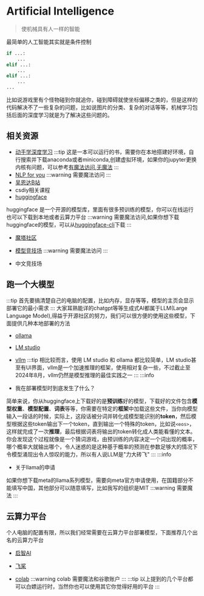 # Artificial Intelligence
> 使机械具有人一样的智能

最简单的人工智能其实就是条件控制
```python
if ...:
    ...
elif ...:
    ...
elif ...:
    ...
...
```
比如说游戏里有个怪物碰到你就追你，碰到障碍就使坐标偏移之类的，但是这样的代码解决不了一些复杂的问题，比如说图片的分类、复杂的对话等等，机械学习包括后面的深度学习就是为了解决这些问题的。

## 相关资源
- [动手学深度学习](https://zh.d2l.ai/)
:::tip
这是一本可以运行的书，需要你在本地搭建好环境，自行搜索并下载anaconda或者miniconda,创建虚拟环境，如果你的jupyter更换内核有问题，可以参考[有魔法访问](https://medium.com/@sairampillai/how-to-add-your-conda-environment-to-your-jupyter-notebook-in-just-3-steps-6b0d44bf7ade),[无魔法](https://stackoverflow.com/questions/39604271/conda-environments-not-showing-up-in-jupyter-notebook)
:::
- [NLP for you](https://lena-voita.github.io/nlp_course.html)
:::warning
需要魔法访问
:::
- [吴恩达B站](https://www.bilibili.com/video/BV1FT4y1E74V/?vd_source=7aa5d5e2ccdd8646589b9266487f6683)
- csdiy相关课程
- [huggingface](https://huggingface.co/)

huggingface 是一个开源的模型库，里面有很多预训练的模型，你可以在线运行也可以下载到本地或者云算力平台
:::warning
需要魔法访问,如果你想下载huggingface的模型，可以从[huggingface-cli](https://hf-mirror.com/)下载
:::
- [魔塔社区](https://www.modelscope.cn/home)

- [模型竞技场](https://chat.lmsys.org/)
:::warning
需要魔法访问
:::
- 中文竞技场
## 跑一个大模型
:::tip
首先要搞清楚自己的电脑的配置，比如内存，显存等等，模型的主页会显示部署它的最小需求
:::
大家耳熟能详的chatgpt等等生成式AI都属于LLM(Large Language Model),得益于开源社区的努力，我们可以很方便的使用这些模型，下面提供几种本地部署的方法
- [ollama](https://ollama.com/)

- [LM studio](https://lmstudio.ai/)

- [vllm](https://docs.vllm.ai/en/latest/index.html)
:::tip
相比较而言，使用 LM studio 和 ollama 都比较简单，LM studio甚至有UI界面，vllm是一个加速推理的框架，使用相对复杂一些，不过截止至2024年8月，vllm仍然是模型推理的最佳实践之一
:::
:::info
* 我在部署模型时到底发生了什么？

简单来说，你从huggingface上下载好的是**预训练**好的模型，下载好的文件包含**模型权重**、**模型配置**、**词表**等等，你需要在特定的**框架**中加载这些文件，当你向模型输入一段话的时候，实际上，这段话被分词并转化成模型能识别的**token**，然后模型根据这些token输出下一个token，直到输出一个特殊的token，比如说`<eos>`，这样就完成了一次**推理**，最后根据词表将输出的token转化成人类能看懂的文本。你会发现这个过程就像是一个猜词游戏，由预训练的内容决定一个词出现的概率，哪个概率大就输出哪个，令人迷惑的是这种基于概率的预测在参数足够大的情况下令模型涌现出令人惊叹的能力，所以有人说LLM是"力大砖飞"
:::
:::info
* 关于llama的申请

如果你想下载meta的llama系列模型，需要向meta官方申请使用，在国籍部分不能填写中国，其他部分可以随意填写，比如我写的组织是MIT
:::warning
需要魔法
:::
## 云算力平台
个人电脑的配置有限，所以我们经常需要在云算力平台部署模型，下面推荐几个出名的云算力平台
* [启智AI](https://openi.pcl.ac.cn/)

* [飞桨](https://aistudio.baidu.com/index)

* [colab](https://colab.research.google.com/)
:::warning
colab 需要魔法和谷歌账户
:::
:::tip
以上提到的几个平台都可以白嫖运行时，当然你也可以使用其它你觉得好用的平台
:::
